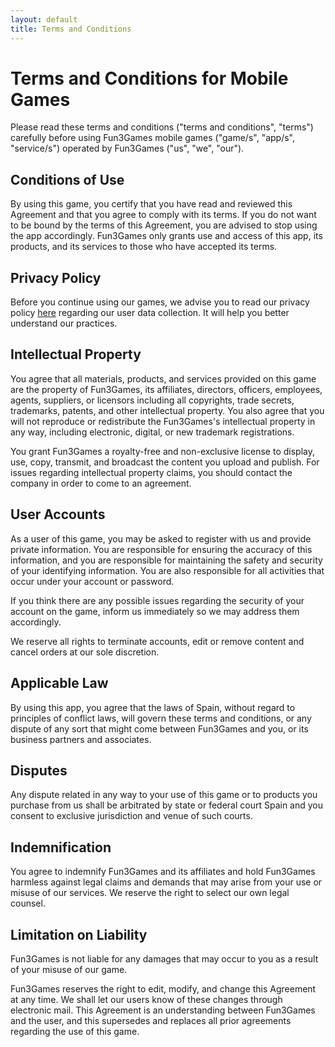 ```yaml
---
layout: default
title: Terms and Conditions
---
```


# Terms and Conditions for Mobile Games

Please read these terms and conditions ("terms and conditions", "terms") carefully before using Fun3Games mobile games ("game/s", "app/s", "service/s") operated by Fun3Games ("us", "we", "our").

## Conditions of Use

By using this game, you certify that you have read and reviewed this Agreement and that you agree to comply with its terms. If you do not want to be bound by the terms of this Agreement, you are advised to stop using the app accordingly. Fun3Games only grants use and access of this app, its products, and its services to those who have accepted its terms.

## Privacy Policy

Before you continue using our games, we advise you to read our privacy policy [here](privacy-policy.html) regarding our user data collection. It will help you better understand our practices.

## Intellectual Property

You agree that all materials, products, and services provided on this game are the property of Fun3Games, its affiliates, directors, officers, employees, agents, suppliers, or licensors including all copyrights, trade secrets, trademarks, patents, and other intellectual property. You also agree that you will not reproduce or redistribute the Fun3Games's intellectual property in any way, including electronic, digital, or new trademark registrations.

You grant Fun3Games a royalty-free and non-exclusive license to display, use, copy, transmit, and broadcast the content you upload and publish. For issues regarding intellectual property claims, you should contact the company in order to come to an agreement.

## User Accounts

As a user of this game, you may be asked to register with us and provide private information. You are responsible for ensuring the accuracy of this information, and you are responsible for maintaining the safety and security of your identifying information. You are also responsible for all activities that occur under your account or password.

If you think there are any possible issues regarding the security of your account on the game, inform us immediately so we may address them accordingly.

We reserve all rights to terminate accounts, edit or remove content and cancel orders at our sole discretion.

## Applicable Law

By using this app, you agree that the laws of Spain, without regard to principles of conflict laws, will govern these terms and conditions, or any dispute of any sort that might come between Fun3Games and you, or its business partners and associates.

## Disputes

Any dispute related in any way to your use of this game or to products you purchase from us shall be arbitrated by state or federal court Spain and you consent to exclusive jurisdiction and venue of such courts.

## Indemnification

You agree to indemnify Fun3Games and its affiliates and hold Fun3Games harmless against legal claims and demands that may arise from your use or misuse of our services. We reserve the right to select our own legal counsel.

## Limitation on Liability

Fun3Games is not liable for any damages that may occur to you as a result of your misuse of our game.

Fun3Games reserves the right to edit, modify, and change this Agreement at any time. We shall let our users know of these changes through electronic mail. This Agreement is an understanding between Fun3Games and the user, and this supersedes and replaces all prior agreements regarding the use of this game.

